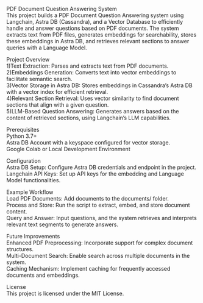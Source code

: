 PDF Document Question Answering System
<br>
This project builds a PDF Document Question Answering system using Langchain, Astra DB (Cassandra), and a Vector Database to efficiently handle and answer questions based on PDF documents. The system extracts text from PDF files, generates embeddings for searchability, stores these embeddings in Astra DB, and retrieves relevant sections to answer queries with a Language Model.

Project Overview
<br>
  1)Text Extraction: Parses and extracts text from PDF documents.
  <br>
  2)Embeddings Generation: Converts text into vector embeddings to facilitate semantic search.
  <br>
  3)Vector Storage in Astra DB: Stores embeddings in Cassandra’s Astra DB with a vector index for efficient retrieval.
  <br>
  4)Relevant Section Retrieval: Uses vector similarity to find document sections that align with a given question.
  <br>
  5)LLM-Based Question Answering: Generates answers based on the content of retrieved sections, using Langchain’s LLM capabilities.
  <br>

Prerequisites
<br>
  Python 3.7+
  <br>
  Astra DB Account with a keyspace configured for vector storage.
  <br>
  Google Colab or Local Development Environment
  <br>

Configuration
<br>
  Astra DB Setup: Configure Astra DB credentials and endpoint in the project.
  <br>
  Langchain API Keys: Set up API keys for the embedding and Language Model functionalities.
  <br>

Example Workflow
<br>
  Load PDF Documents: Add documents to the documents/ folder.
  <br>
  Process and Store: Run the script to extract, embed, and store document content.
  <br>
  Query and Answer: Input questions, and the system retrieves and interprets relevant text segments to generate answers.
  <br>

Future Improvements
<br>
  Enhanced PDF Preprocessing: Incorporate support for complex document structures.
  <br>
  Multi-Document Search: Enable search across multiple documents in the system.
  <br>
  Caching Mechanism: Implement caching for frequently accessed documents and embeddings.
  <br>

License
<br>
This project is licensed under the MIT License.
<br>
